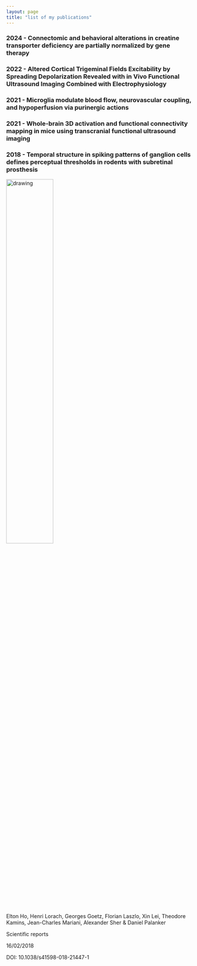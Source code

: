 ```yaml
---
layout: page
title: "list of my publications"
---
```


### 2024 - Connectomic and behavioral alterations in creatine transporter deficiency are partially normalized by gene therapy

### 2022 - Altered Cortical Trigeminal Fields Excitability by Spreading Depolarization Revealed with in Vivo Functional Ultrasound Imaging Combined with Electrophysiology

### 2021 - Microglia modulate blood flow, neurovascular coupling, and hypoperfusion via purinergic actions

### 2021 - Whole-brain 3D activation and functional connectivity mapping in mice using transcranial functional ultrasound imaging

### 2018 - Temporal structure in spiking patterns of ganglion cells defines perceptual thresholds in rodents with subretinal prosthesis

<!-- <a href="https://JCMariani.github.io/_posts/publications/00_Temporal-prosthesis_Ho_2018/00_Temporal-prosthesis_Ho_2018.md"> -->
<img src="https://JCMariani.github.io/_posts/publications/00_Temporal-prosthesis_Ho_2018/2018_Ho_Temporal-structure.png" alt="drawing" width="50%" class="center"/>
<!-- </a> -->

Elton Ho, Henri Lorach, Georges Goetz, Florian Laszlo, Xin Lei, Theodore Kamins, Jean-Charles Mariani, Alexander Sher & Daniel Palanker 

Scientific reports 

16/02/2018 

DOI: 10.1038/s41598-018-21447-1 


